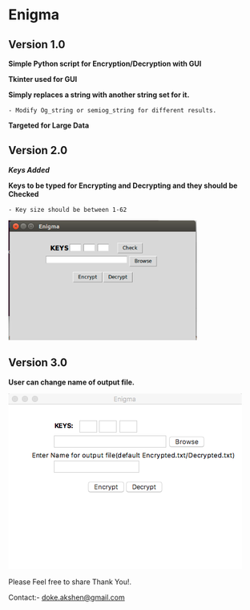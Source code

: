 # Enigma


## Version 1.0
**Simple Python script for Encryption/Decryption with GUI**

**Tkinter used for GUI**

**Simply replaces a string with another string set for it.**

	- Modify Og_string or semiog_string for different results.

**Targeted for Large Data**


## Version 2.0
**_Keys Added_**

**Keys to be typed for Encrypting and Decrypting and they should be Checked**

	- Key size should be between 1-62



![ENIGMA](https://raw.githubusercontent.com/Akshen/Enigma/master/IMG.png)


## Version 3.0
**User can change name of output file.**

![ENIGMA](https://raw.githubusercontent.com/Akshen/Enigma/master/NIMG.png)

Please Feel free to share Thank You!.

Contact:- doke.akshen@gmail.com

